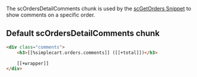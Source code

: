 The scOrdersDetailComments chunk is used by the [scGetOrders Snippet](../Snippets/scGetOrders) to show comments on a specific order. 

## Default scOrdersDetailComments chunk

```` html
<div class="comments">
    <h3>[[%simplecart.orders.comments]] ([[+total]])</h3>

    [[+wrapper]]
</div>
```` 